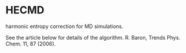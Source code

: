 HECMD
=====

harmonic entropy correction for MD simulations.

See the article below for details of the algorithm.
R. Baron, Trends Phys. Chem. 11, 87 (2006).
